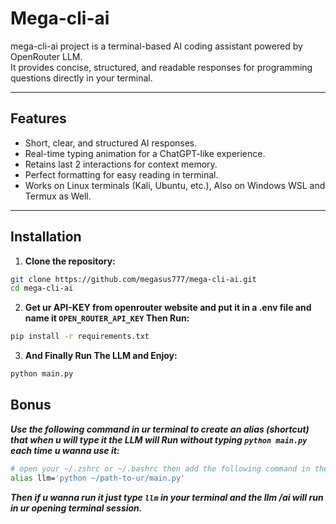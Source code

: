 # Mega-cli-ai

mega-cli-ai project is a terminal-based AI coding assistant powered by OpenRouter LLM.  
It provides concise, structured, and readable responses for programming questions directly in your terminal.

---

## Features

- Short, clear, and structured AI responses.
- Real-time typing animation for a ChatGPT-like experience.
- Retains last 2 interactions for context memory.
- Perfect formatting for easy reading in terminal.
- Works on Linux terminals (Kali, Ubuntu, etc.), Also on Windows WSL and Termux as Well.

---

## Installation

1. **Clone the repository:**

```bash
git clone https://github.com/megasus777/mega-cli-ai.git
cd mega-cli-ai
```
2. **Get ur API-KEY from openrouter website and put it in a .env file and name it ``OPEN_ROUTER_API_KEY`` Then Run:**
```bash
pip install -r requirements.txt
```
3. **And Finally Run The LLM and Enjoy:**
```bash
python main.py
```
## Bonus
***Use the following command in ur terminal to create an alias (shortcut) that when u will type it the LLM will Run without typing ``python main.py`` each time u wanna use it:***
```bash
# open your ~/.zshrc or ~/.bashrc then add the following command in the end of the file then save it.
alias llm='python ~/path-to-ur/main.py'
```
***Then  if u wanna run it just type ``llm`` in your terminal and the llm /ai will run in ur opening terminal session.***
